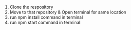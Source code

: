 1. Clone the respository
2. Move to that repository & Open terminal for same location
3. run npm install command in terminal
4. run npm start command in terminal
